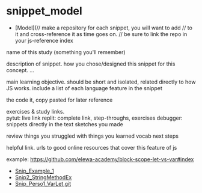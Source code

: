 # snippet_model

  * [Model](// make a repository for each snippet, you will want to add
//	to it and cross-reference it as time goes on. 
// be sure to link the repo in your js-reference index

name of this study (something you'll remember)

description of snippet.  how you chose/designed this snippet for this concept. ...

main learning objective. should be short and isolated, related directly to how JS works.
	include a list of each language feature in the snippet

the code it, copy pasted for later reference

exercises & study links.  
	pytut: live link
	replit: complete link, step-throughs, exercises
	debugger: snippets directly in the text
	sketches you made

review
	things you struggled with
	things you learned
	vocab
	next steps

helpful link.  urls to good online resources that cover this feature of js

example: https://github.com/elewa-academy/block-scope-let-vs-var#index
  * [Snip_Example_1](https://github.com/LudovicGouverneur/Snip_Example_1.git)
  * [Snip2_StringMethodEx](https://github.com/LudovicGouverneur/Snip2_StringMethodEx.git)
  * [Snip_Perso1_VarLet.git](https://github.com/LudovicGouverneur/Snip_Perso1_VarLet.git)
